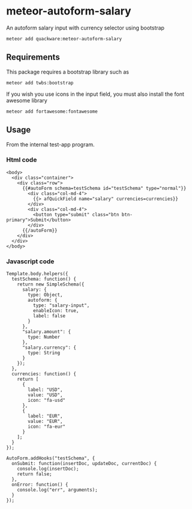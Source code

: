 # meteor-autoform-salary

An autoform salary input with currency selector using bootstrap

    meteor add quackware:meteor-autoform-salary

## Requirements

This package requires a bootstrap library such as

    meteor add twbs:bootstrap

If you wish you use icons in the input field, you must also install the font awesome library

    meteor add fortawesome:fontawesome

## Usage

From the internal test-app program.

### Html code

    <body>
      <div class="container">
        <div class="row">
          {{#autoForm schema=testSchema id="testSchema" type="normal"}}
            <div class="col-md-4">
              {{> afQuickField name="salary" currencies=currencies}}
            </div>
            <div class="col-md-4">
              <button type="submit" class="btn btn-primary">Submit</button>
            </div>
          {{/autoForm}}
        </div>
      </div>
    </body>

### Javascript code


    Template.body.helpers({
      testSchema: function() {
        return new SimpleSchema({
          salary: {
            type: Object,
            autoform: {
              type: "salary-input",
              enableIcon: true,
              label: false
            }
          },
          "salary.amount": {
            type: Number
          },
          "salary.currency": {
            type: String
          }
        });
      },
      currencies: function() {
        return [
          {
            label: "USD",
            value: "USD",
            icon: "fa-usd"
          },
          {
            label: "EUR",
            value: "EUR",
            icon: "fa-eur"
          }
        ];
      }
    });

    AutoForm.addHooks("testSchema", {
      onSubmit: function(insertDoc, updateDoc, currentDoc) {
        console.log(insertDoc);
        return false;
      },
      onError: function() {
        console.log("err", arguments);
      }
    });